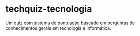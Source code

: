 # techquiz-tecnologia
Um quiz com sistema de pontuação baseado em perguntas de conhecimentos gerais em tecnologia e informática.
